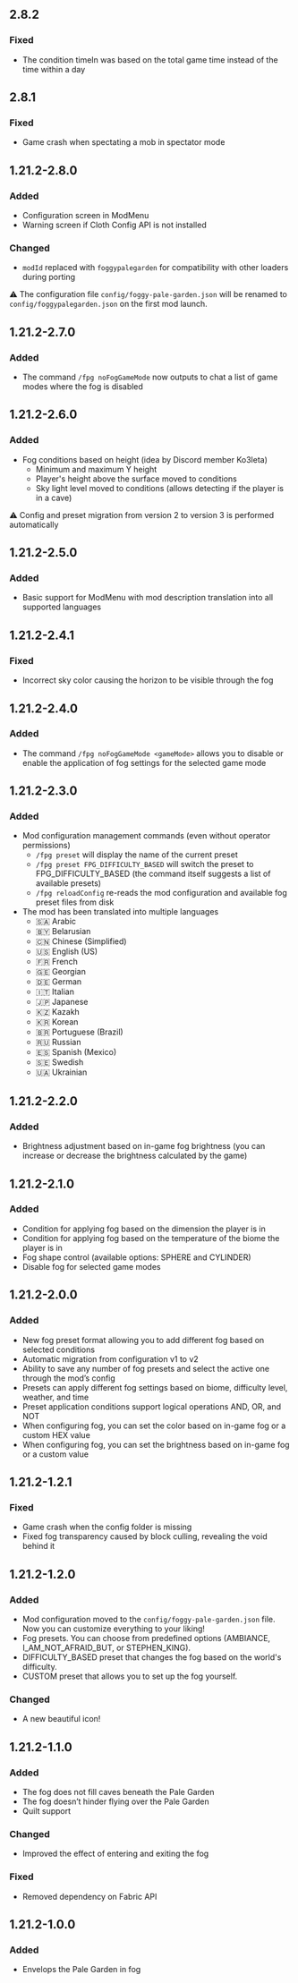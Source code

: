 ## 2.8.2

### Fixed

- The condition timeIn was based on the total game time instead of the time within a day

## 2.8.1

### Fixed

- Game crash when spectating a mob in spectator mode

## 1.21.2-2.8.0

### Added

- Configuration screen in ModMenu
- Warning screen if Cloth Config API is not installed

### Changed

- `modId` replaced with `foggypalegarden` for compatibility with other loaders during porting

⚠️ The configuration file `config/foggy-pale-garden.json` will be renamed to `config/foggypalegarden.json` on the first mod launch.

## 1.21.2-2.7.0

### Added

- The command `/fpg noFogGameMode` now outputs to chat a list of game modes where the fog is disabled

## 1.21.2-2.6.0

### Added

- Fog conditions based on height (idea by Discord member Ko3leta)
  - Minimum and maximum Y height
  - Player's height above the surface moved to conditions
  - Sky light level moved to conditions (allows detecting if the player is in a cave)

⚠️ Config and preset migration from version 2 to version 3 is performed automatically

## 1.21.2-2.5.0

### Added

- Basic support for ModMenu with mod description translation into all supported languages

## 1.21.2-2.4.1

### Fixed

- Incorrect sky color causing the horizon to be visible through the fog

## 1.21.2-2.4.0

### Added

- The command `/fpg noFogGameMode <gameMode>` allows you to disable or enable the application of fog settings for the selected game mode

## 1.21.2-2.3.0

### Added

- Mod configuration management commands (even without operator permissions)
  - `/fpg preset` will display the name of the current preset
  - `/fpg preset FPG_DIFFICULTY_BASED` will switch the preset to FPG_DIFFICULTY_BASED (the command itself suggests a list of available presets)
  - `/fpg reloadConfig` re-reads the mod configuration and available fog preset files from disk
- The mod has been translated into multiple languages
  - 🇸🇦 Arabic
  - 🇧🇾 Belarusian
  - 🇨🇳 Chinese (Simplified)
  - 🇺🇸 English (US)
  - 🇫🇷 French
  - 🇬🇪 Georgian
  - 🇩🇪 German
  - 🇮🇹 Italian
  - 🇯🇵 Japanese
  - 🇰🇿 Kazakh
  - 🇰🇷 Korean
  - 🇧🇷 Portuguese (Brazil)
  - 🇷🇺 Russian
  - 🇪🇸 Spanish (Mexico)
  - 🇸🇪 Swedish
  - 🇺🇦 Ukrainian

## 1.21.2-2.2.0

### Added

- Brightness adjustment based on in-game fog brightness (you can increase or decrease the brightness calculated by the game)

## 1.21.2-2.1.0

### Added

- Condition for applying fog based on the dimension the player is in
- Condition for applying fog based on the temperature of the biome the player is in
- Fog shape control (available options: SPHERE and CYLINDER)
- Disable fog for selected game modes

## 1.21.2-2.0.0

### Added
- New fog preset format allowing you to add different fog based on selected conditions
- Automatic migration from configuration v1 to v2
- Ability to save any number of fog presets and select the active one through the mod’s config
- Presets can apply different fog settings based on biome, difficulty level, weather, and time
- Preset application conditions support logical operations AND, OR, and NOT
- When configuring fog, you can set the color based on in-game fog or a custom HEX value
- When configuring fog, you can set the brightness based on in-game fog or a custom value

## 1.21.2-1.2.1

### Fixed
- Game crash when the config folder is missing
- Fixed fog transparency caused by block culling, revealing the void behind it

## 1.21.2-1.2.0

### Added

- Mod configuration moved to the `config/foggy-pale-garden.json` file. Now you can customize everything to your liking!
- Fog presets. You can choose from predefined options (AMBIANCE, I_AM_NOT_AFRAID_BUT, or STEPHEN_KING).
- DIFFICULTY_BASED preset that changes the fog based on the world's difficulty.
- CUSTOM preset that allows you to set up the fog yourself.

### Changed

- A new beautiful icon!

## 1.21.2-1.1.0

### Added
- The fog does not fill caves beneath the Pale Garden
- The fog doesn’t hinder flying over the Pale Garden
- Quilt support

### Changed
- Improved the effect of entering and exiting the fog

### Fixed
- Removed dependency on Fabric API

## 1.21.2-1.0.0

### Added
- Envelops the Pale Garden in fog
